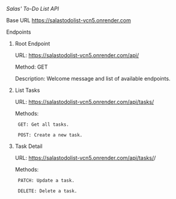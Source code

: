 *Salas' To-Do List API*

Base URL
https://salastodolist-vcn5.onrender.com

Endpoints
1. Root Endpoint

    URL: https://salastodolist-vcn5.onrender.com/api/

    Method: GET

    Description: Welcome message and list of available endpoints.

2. List Tasks

    URL: https://salastodolist-vcn5.onrender.com/api/tasks/

    Methods:

        GET: Get all tasks.

        POST: Create a new task.

3. Task Detail

    URL: https://salastodolist-vcn5.onrender.com/api/tasks/<id>/

    Methods:

        PATCH: Update a task.

        DELETE: Delete a task.
